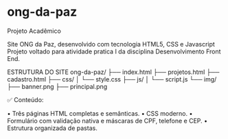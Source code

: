 # ong-da-paz



Projeto Acadêmico

Site ONG da Paz, desenvolvido com tecnologia HTML5, CSS e Javascript
Projeto voltado para atividade pratica I da disciplina Desenvolvimento Front End.

ESTRUTURA DO SITE
ong-da-paz/
├── index.html
├── projetos.html
├── cadastro.html
├── css/
│   └── style.css
├── js/
│   └── script.js
└── img/
    ├── banner.png
    ├── principal.png

✅ Conteúdo:

• Três páginas HTML completas e semânticas.
• CSS moderno.
• Formulário com validação nativa e máscaras de CPF, telefone e CEP.
• Estrutura organizada de pastas.

